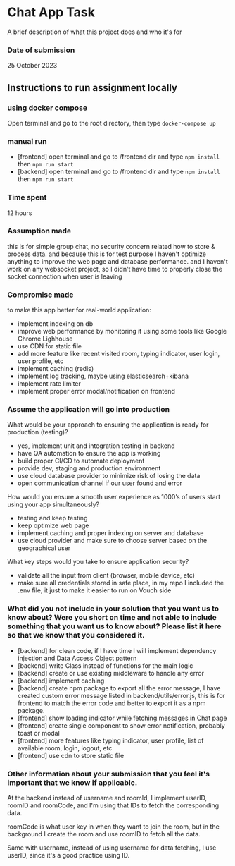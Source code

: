 # Chat App Task

A brief description of what this project does and who it's for

### Date of submission

25 October 2023

## Instructions to run assignment locally

### using docker compose

Open terminal and go to the root directory, then type `docker-compose up`

### manual run

- [frontend] open terminal and go to /frontend dir and type `npm install` then `npm run start`
- [backend] open terminal and go to /frontend dir and type `npm install` then `npm run start`

### Time spent

12 hours

### Assumption made

this is for simple group chat, no security concern related how to store & process data.
and because this is for test purpose I haven't optimize anything to improve the web page and database performance.
and I haven't work on any websocket project, so I didn't have time to properly close the socket connection when user is leaving

### Compromise made

to make this app better for real-world application:

- implement indexing on db
- improve web performance by monitoring it using some tools like Google Chrome Lighhouse
- use CDN for static file
- add more feature like recent visited room, typing indicator, user login, user profile, etc
- implement caching (redis)
- implement log tracking, maybe using elasticsearch+kibana
- implement rate limiter
- implement proper error modal/notification on frontend

### Assume the application will go into production

What would be your approach to ensuring the application is ready for production (testing)?

- yes, implement unit and integration testing in backend
- have QA automation to ensure the app is working
- build proper CI/CD to automate deployment
- provide dev, staging and production environment
- use cloud database provider to minimize risk of losing the data
- open communication channel if our user found and error

How would you ensure a smooth user experience as 1000’s of users start using your
app simultaneously?

- testing and keep testing
- keep optimize web page
- implement caching and proper indexing on server and database
- use cloud provider and make sure to choose server based on the geographical user

What key steps would you take to ensure application security?

- validate all the input from client (browser, mobile device, etc)
- make sure all credentials stored in safe place, in my repo I included the .env file, it just to make it easier to run on Vouch side

### What did you not include in your solution that you want us to know about? Were you short on time and not able to include something that you want us to know about? Please list it here so that we know that you considered it.

- [backend] for clean code, if I have time I will implement dependency injection and Data Access Object pattern
- [backend] write Class instead of functions for the main logic
- [backend] create or use existing middleware to handle any error
- [backend] implement caching
- [backend] create npm package to export all the error message, I have created custom error message listed in backend/utils/error.js, this is for frontend to match the error code and better to export it as a npm package.
- [frontend] show loading indicator while fetching messages in Chat page
- [frontend] create single component to show error notification, probably toast or modal
- [frontend] more features like typing indicator, user profile, list of available room, login, logout, etc
- [frontend] use cdn to store static file

### Other information about your submission that you feel it's important that we know if applicable.

At the backend instead of username and roomId, I implement userID, roomID and roomCode, and I'm using that IDs to fetch the corresponding data.

roomCode is what user key in when they want to join the room, but in the background I create the room and use roomID to fetch all the data.

Same with username, instead of using username for data fetching, I use userID, since it's a good practice using ID.
